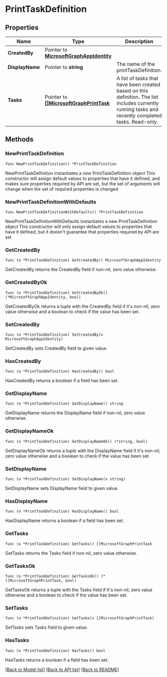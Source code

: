 # PrintTaskDefinition

## Properties

Name | Type | Description | Notes
------------ | ------------- | ------------- | -------------
**CreatedBy** | Pointer to [**MicrosoftGraphAppIdentity**](MicrosoftGraphAppIdentity.md) |  | [optional] 
**DisplayName** | Pointer to **string** | The name of the printTaskDefinition. | [optional] 
**Tasks** | Pointer to [**[]MicrosoftGraphPrintTask**](MicrosoftGraphPrintTask.md) | A list of tasks that have been created based on this definition. The list includes currently running tasks and recently completed tasks. Read-only. | [optional] 

## Methods

### NewPrintTaskDefinition

`func NewPrintTaskDefinition() *PrintTaskDefinition`

NewPrintTaskDefinition instantiates a new PrintTaskDefinition object
This constructor will assign default values to properties that have it defined,
and makes sure properties required by API are set, but the set of arguments
will change when the set of required properties is changed

### NewPrintTaskDefinitionWithDefaults

`func NewPrintTaskDefinitionWithDefaults() *PrintTaskDefinition`

NewPrintTaskDefinitionWithDefaults instantiates a new PrintTaskDefinition object
This constructor will only assign default values to properties that have it defined,
but it doesn't guarantee that properties required by API are set

### GetCreatedBy

`func (o *PrintTaskDefinition) GetCreatedBy() MicrosoftGraphAppIdentity`

GetCreatedBy returns the CreatedBy field if non-nil, zero value otherwise.

### GetCreatedByOk

`func (o *PrintTaskDefinition) GetCreatedByOk() (*MicrosoftGraphAppIdentity, bool)`

GetCreatedByOk returns a tuple with the CreatedBy field if it's non-nil, zero value otherwise
and a boolean to check if the value has been set.

### SetCreatedBy

`func (o *PrintTaskDefinition) SetCreatedBy(v MicrosoftGraphAppIdentity)`

SetCreatedBy sets CreatedBy field to given value.

### HasCreatedBy

`func (o *PrintTaskDefinition) HasCreatedBy() bool`

HasCreatedBy returns a boolean if a field has been set.

### GetDisplayName

`func (o *PrintTaskDefinition) GetDisplayName() string`

GetDisplayName returns the DisplayName field if non-nil, zero value otherwise.

### GetDisplayNameOk

`func (o *PrintTaskDefinition) GetDisplayNameOk() (*string, bool)`

GetDisplayNameOk returns a tuple with the DisplayName field if it's non-nil, zero value otherwise
and a boolean to check if the value has been set.

### SetDisplayName

`func (o *PrintTaskDefinition) SetDisplayName(v string)`

SetDisplayName sets DisplayName field to given value.

### HasDisplayName

`func (o *PrintTaskDefinition) HasDisplayName() bool`

HasDisplayName returns a boolean if a field has been set.

### GetTasks

`func (o *PrintTaskDefinition) GetTasks() []MicrosoftGraphPrintTask`

GetTasks returns the Tasks field if non-nil, zero value otherwise.

### GetTasksOk

`func (o *PrintTaskDefinition) GetTasksOk() (*[]MicrosoftGraphPrintTask, bool)`

GetTasksOk returns a tuple with the Tasks field if it's non-nil, zero value otherwise
and a boolean to check if the value has been set.

### SetTasks

`func (o *PrintTaskDefinition) SetTasks(v []MicrosoftGraphPrintTask)`

SetTasks sets Tasks field to given value.

### HasTasks

`func (o *PrintTaskDefinition) HasTasks() bool`

HasTasks returns a boolean if a field has been set.


[[Back to Model list]](../README.md#documentation-for-models) [[Back to API list]](../README.md#documentation-for-api-endpoints) [[Back to README]](../README.md)


